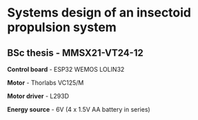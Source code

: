# Systems design of an insectoid propulsion system
## BSc thesis - MMSX21-VT24-12

**Control board** - ESP32 WEMOS LOLIN32

**Motor** - Thorlabs VC125/M

**Motor driver** - L293D

**Energy source** - 6V (4 x 1.5V AA battery in series)
